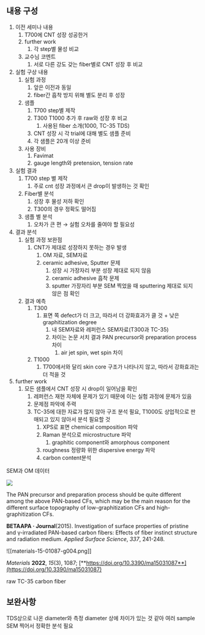 ## 내용 구성

1. 이전 세미나 내용
    1. T700에 CNT 성장 성공한거
    2. further work
        1. 각 step별 물성 비교
    3. 교수님 코멘트
        1. 서로 다른 강도 갖는 fiber별로 CNT 성장 후 비교
2. 실험 구상 내용
    1. 실험 과정
        1. 앞은 이전과 동일
        2. fiber간 흡착 방지 위해 별도 분리 후 성장
    2. 샘플
        1. T700 step별 제작
        2. T300 T1000 추가 후 raw와 성장 후 비교
            1. 사용된 fiber 소개(1000, TC-35 TDS)
        3. CNT 성장 시 각 trial에 대해 별도 샘플 준비
        4. 각 샘플은 20개 이상 준비
    3. 사용 장비
        1. Favimat
        2. gauge length와 pretension, tension rate
3. 실험 결과
    1. T700 step 별 제작
        1. 주로 cnt 성장 과정에서 큰 drop이 발생하는 것 확인
    2. Fiber별 분석
        1. 성장 후 물성 저하 확인
        2. T300의 경우 정확도 떨어짐
    3. 샘플 별 분석
        1. 오차가 큰 편 → 실험 오차를 줄여야 할 필요성
4. 결과 분석
    1. 실험 과정 보완점
        1. CNT가 제대로 성장하지 못하는 경우 발생
            1. OM 자료, SEM자료
            2. ceramic adhesive, Sputter 문제
                1. 성장 시 가장자리 부분 성장 제대로 되지 않음
                2. ceramic adhesive 흡착 문제
                3. sputter 가장자리 부분 SEM 찍었을 때 sputtering 제대로 되지 않은 점 확인
    2. 결과 예측
        1. T300
            1. 표면 쪽 defect가 더 크고, 따라서 더 강화효과가 클 것 + 낮은 graphitization degree
                1. 내 SEM자료와 레퍼런스 SEM자료(T300과 TC-35)
                2. 차이는 논문 서치 결과 PAN precursor와 preparation process 차이
                    1. air jet spin, wet spin 차이
        2. T1000
            1. T700에서와 달리 skin core 구조가 나타나지 않고, 따라서 강화효과는 더 적을 것
5. further work
    1. 모든 샘플에서 CNT 성장 시 drop이 일어남을 확인
        1. 레퍼런스 재현 자체에 문제가 있기 때문에 이는 실험 과정에 문제가 있음
        2. 문제점 파악에 주력
        3. TC-35에 대한 자료가 많지 않아 구조 분석 필요, T1000도 상업적으로 판매되고 있지 않아서 분석 필요할 것
            1. XPS로 표면 chemical composition 파악
            2. Raman 분석으로 microstructure 파악
                1. graphitic component와 amorphous component
            3. roughness 정량화 위한 dispersive energy 파악
            4. carbon content분석

  

  

  

SEM과 OM 데이터

  

  

  

  

  

  

[![](https://ars.els-cdn.com/content/image/1-s2.0-S016943321500416X-gr2.jpg)](https://ars.els-cdn.com/content/image/1-s2.0-S016943321500416X-gr2.jpg)

  

  

  

  

The PAN precursor and preparation process should be quite different among the above PAN-based CFs, which may be the main reason for the different surface topography of low-graphitization CFs and high-graphitization CFs.

**BETAAPA · Journal**(2015). Investigation of surface properties of pristine and γ-irradiated PAN-based carbon fibers: Effects of fiber instinct structure and radiation medium. _Applied Surface Science_, _337_, 241-248.

  

![[materials-15-01087-g004.png]]

_Materials_ **2022**, _15_(3), 1087; [**https://doi.org/10.3390/ma15031087**](https://doi.org/10.3390/ma15031087)

raw TC-35 carbon fiber

  

  

## 보완사항

TDS상으로 나온 diameter와 측정 diameter 상에 차이가 있는 것 같아 여러 sample SEM 찍어서 정확한 분석 필요